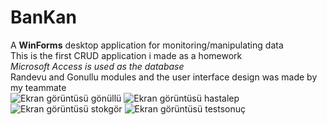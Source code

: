 # BanKan
 A **WinForms** desktop application for monitoring/manipulating data <br>
 This is the first CRUD application i made as a homework <br>
 <i>Microsoft Access is used as the database</i>
<br> 
Randevu and Gonullu modules and the user interface design was made by my teammate
<br>
![Ekran görüntüsü gönüllü](https://github.com/Aleyna-B/BanKan/assets/122743833/b92a2632-e942-44e6-8a59-a122f36b801b)
![Ekran görüntüsü hastalep](https://github.com/Aleyna-B/BanKan/assets/122743833/e7a029b2-7be2-41c5-a6ae-de42e8899228)
![Ekran görüntüsü stokgör](https://github.com/Aleyna-B/BanKan/assets/122743833/5d2ddba6-81d8-4b71-8765-0d37462e1b2a)
![Ekran görüntüsü testsonuç](https://github.com/Aleyna-B/BanKan/assets/122743833/769f21ed-9647-43f0-a222-2fea80e96de6)
